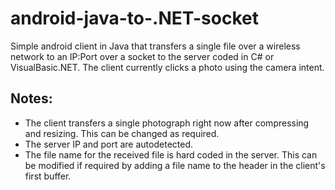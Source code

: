 # android-java-to-.NET-socket

Simple android client in Java that transfers a single file over a wireless network to an IP:Port over a socket to the server coded in C# or VisualBasic.NET.
The client currently clicks a photo using the camera intent.

## Notes:

 - The client transfers a single photograph right now after compressing and resizing. This can be changed as required.
 - The server IP and port are autodetected.
 - The file name for the received file is hard coded in the server. This can be modified if required by adding a file name to the header in the client's first buffer.